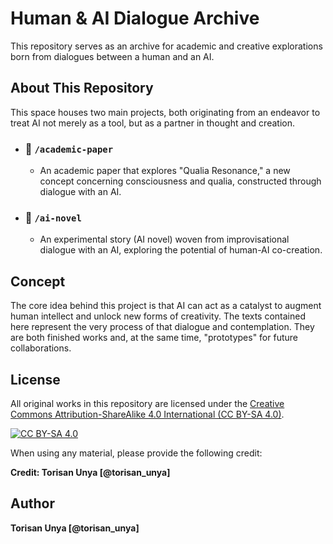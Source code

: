 # Human & AI Dialogue Archive

This repository serves as an archive for academic and creative explorations born from dialogues between a human and an AI.

## About This Repository

This space houses two main projects, both originating from an endeavor to treat AI not merely as a tool, but as a partner in thought and creation.

*   ### 📂 `/academic-paper`
    *   An academic paper that explores "Qualia Resonance," a new concept concerning consciousness and qualia, constructed through dialogue with an AI.

*   ### 📂 `/ai-novel`
    *   An experimental story (AI novel) woven from improvisational dialogue with an AI, exploring the potential of human-AI co-creation.

## Concept

The core idea behind this project is that AI can act as a catalyst to augment human intellect and unlock new forms of creativity. The texts contained here represent the very process of that dialogue and contemplation. They are both finished works and, at the same time, "prototypes" for future collaborations.

## License

All original works in this repository are licensed under the [Creative Commons Attribution-ShareAlike 4.0 International (CC BY-SA 4.0)](https://creativecommons.org/licenses/by-sa/4.0/).

[![CC BY-SA 4.0](https://i.creativecommons.org/l/by-sa/4.0/88x31.png)](https://creativecommons.org/licenses/by-sa/4.0/)

When using any material, please provide the following credit:

**Credit: Torisan Unya [@torisan_unya]**

## Author

**Torisan Unya [@torisan_unya]**
